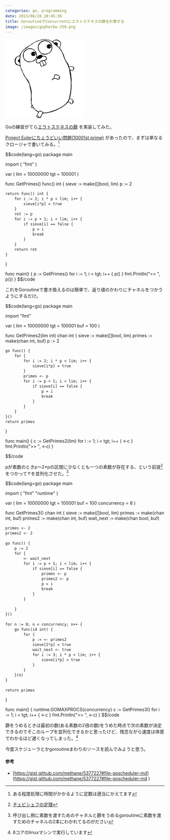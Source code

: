 ```yaml
---
categories: go, programming
date: 2013/06/28 20:45:36
title: GoroutineでConcurrentにエラトステネスの篩を計算する
image: /images/gopherbw-250.png
---
```


![gopher](/images/gopherbw-250.png ) 


Goの練習がてら[エラトステネスの篩](http://ja.wikipedia.org/wiki/%E3%82%A8%E3%83%A9%E3%83%88%E3%82%B9%E3%83%86%E3%83%8D%E3%82%B9%E3%81%AE%E7%AF%A9 ) を実装してみた。

[Project Eulerにちょうどいい問題(10001st prime)](http://projecteuler.net/problem=7 ) があったので、まずは単なるクロージャで書いてみる。[^1] 


$$code(lang=go)
package main

import (
    "fmt"
)

var (
    lim = 10000000
    tgt = 100001
)

func GetPrimes() func() int {
    sieve := make([]bool, lim)
    p := 2
    
    return func() int {
        for i := 2; i * p < lim; i++ {
            sieve[i*p] = true
        }
        ret := p
        for i := p + 1; i < lim; i++ {
            if sieve[i] == false {
                p = i
                break
            }
        }
        return ret
    }
}

func main() {
    p := GetPrimes()
    for i := 1; i < tgt; i++ { p() }
    fmt.Println(">> ", p())
}
$$/code


これをGoroutineで書き換えるのは簡単で、返り値のかわりにチャネルをつかうようにするだけ。

$$code(lang=go)
package main

import "fmt"

var (
    lim = 10000000
    tgt = 100001
    buf = 100
)

func GetPrimes2(lim int) chan int {
    sieve := make([]bool, lim)
    primes := make(chan int, buf)
    p := 2
    
    go func() {
        for {
            for i := 2; i * p < lim; i++ {
                sieve[i*p] = true
            }
            primes <- p
            for i := p + 1; i < lim; i++ {
                if sieve[i] == false {
                    p = i
                    break
                }
            }
        }
    }()
    return primes
}

func main() {
    c := GetPrimes2(lim)
    for i := 1; i < tgt; i++ { <-c }
    fmt.Println(">> ", <-c)
}

$$/code


pが素数のときp〜2*pの区間に少なくとも一つの素数が存在する、という前提[^2] をつかって↑を並列化させた。[^3] 

$$code(lang=go)
package main

import (
    "fmt"
    "runtime"
)

var (
    lim = 10000000
    tgt = 100001
    buf = 100
    concurrency = 8
)

func GetPrimes3() chan int {
    sieve := make([]bool, lim)
    primes := make(chan int, buf)
    primes2 := make(chan int, buf)
    wait_next := make(chan bool, buf)

    primes <- 2
    primes2 <- 2

    go func() {
        p := 2
        for {
            <- wait_next
            for i := p + 1; i < lim; i++ {
                if sieve[i] == false {
                    primes <- p
                    primes2 <- p
                    p = i
                    break
                }
            }
            
        }
    }()

    for n := 0; n < concurrency; n++ {
        go func(id int) {
            for {
                p := <- primes2
                sieve[2*p] = true
                wait_next <- true
                for i := 3; i * p < lim; i++ {
                    sieve[i*p] = true
                }
            }
        }(n)
    }
    
    return primes
}

func main() {
    runtime.GOMAXPROCS(concurrency)
    c := GetPrimes3()
    for i := 1; i < tgt; i++ { <-c }
    fmt.Println(">> ", <-c)
}
$$/code

篩をうめるときは最初の数(ある素数の2倍の数)をうめた時点で次の素数が決定できるのでそこのループを並列化できるかと思ったけど、残念ながら速度は体感でわかるほど遅くなってしまった。[^4] 


今度スケジューラとかgoroutineまわりのソースを読んでみようと思う。


#### 参考

* [https://gist.github.com/methane/5377227#file-goscheduler-md](https://gist.github.com/methane/5377227#file-goscheduler-md ) 



[^1]: ある程度処理に時間がかかるように定数は適当にかえてます
[^2]: [チェビシェフの定理](http://ja.wikipedia.org/wiki/%E3%83%99%E3%83%AB%E3%83%88%E3%83%A9%E3%83%B3%E3%81%AE%E4%BB%AE%E8%AA%AC )
[^3]: 呼び出し側に素数を渡すためのチャネルと篩をうめるgoroutineに素数を渡すためのチャネルの2本にわかれてるのがださい
[^4]: 8コアのlinuxマシンで実行しています

